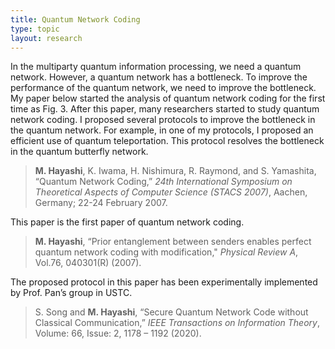 ```yaml
---
title: Quantum Network Coding
type: topic
layout: research
---
```


In the multiparty quantum information processing, we need a quantum network. However, a quantum network has a bottleneck. To improve the performance of the quantum network, we need to improve the bottleneck. My paper below started the analysis of quantum network coding for the first time as Fig. 3. After this paper, many researchers started to study quantum network coding. I proposed several protocols to improve the bottleneck in the quantum network. For example, in one of my protocols, I proposed an efficient use of quantum teleportation. This protocol resolves the bottleneck in the quantum butterfly network.

> **M. Hayashi**, K. Iwama, H. Nishimura, R. Raymond, and S. Yamashita, “Quantum Network Coding,” *24th International Symposium on Theoretical Aspects of Computer Science (STACS 2007)*, Aachen, Germany; 22-24 February 2007.

This paper is the first paper of quantum network coding.

>**M. Hayashi**, “Prior entanglement between senders enables perfect quantum network coding with modification," *Physical Review A*, Vol.76, 040301(R) (2007). 

The proposed protocol in this paper has been experimentally implemented by Prof. Pan’s group in USTC.

>S. Song and **M. Hayashi**, “Secure Quantum Network Code without Classical Communication,” *IEEE Transactions on Information Theory*, Volume: 66, Issue: 2, 1178 – 1192 (2020).